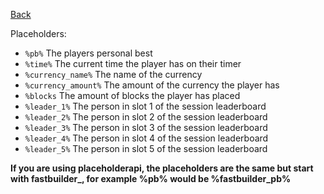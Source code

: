 [Back](./)
<br>

Placeholders:
- `%pb%` The players personal best
- `%time%` The current time the player has on their timer
- `%currency_name%` The name of the currency
- `%currency_amount%` The amount of the currency the player has
- `%blocks` The amount of blocks the player has placed
- `%leader_1%` The person in slot 1 of the session leaderboard
- `%leader_2%` The person in slot 2 of the session leaderboard
- `%leader_3%` The person in slot 3 of the session leaderboard
- `%leader_4%` The person in slot 4 of the session leaderboard
- `%leader_5%` The person in slot 5 of the session leaderboard

**If you are using placeholderapi, the placeholders are the same but start with fastbuilder_, for example %pb% would be %fastbuilder_pb%**
